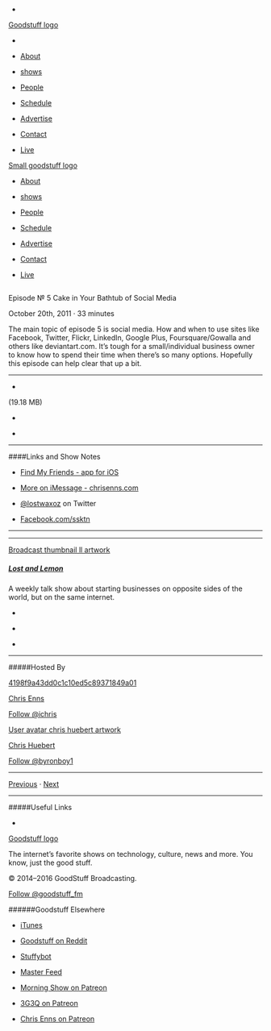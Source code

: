 

-
[Goodstuff logo](http://www.goodstuff.network/)[](/assets/goodstuff_logo-17c1fe6f378352de5d7345f76152130b.svg)

-


-  [About](/about)

-  [shows](/shows)

-  [People](/people)

-  [Schedule](/schedule)

-  [Advertise](/advertise)

-  [Contact](/contact)

-  [Live](/live)


[Small goodstuff logo](http://www.goodstuff.network/)[](/assets/small_goodstuff_logo-bf032e72b9ec41494f4d90905f1ad619.svg)


-  [About](/about)

-  [shows](/shows)

-  [People](/people)

-  [Schedule](/schedule)

-  [Advertise](/advertise)

-  [Contact](/contact)

-  [Live](/live)


##
Episode № 5
Cake in Your Bathtub of Social Media


October 20th, 2011
&middot;
33
minutes


The main topic of episode 5 is social media. How and when to use sites like Facebook, Twitter, Flickr, LinkedIn, Google Plus, Foursquare/Gowalla and others like deviantart.com. It&rsquo;s tough for a small/individual business owner to know how to spend their time when there&rsquo;s so many options. Hopefully this episode can help clear that up a bit.


------------------------------


-
[](https://podcasts-1.feedpress.co/10591/ll-5.mp3)(19.18 MB)

-
[](http://twitter.com/intent/tweet?text=Lost%20and%20Lemon%20%E2%84%96%205%20on%20@goodstuff_fm%20-%20http://goodstuff.network/ll/5)

-
[](http://www.facebook.com/sharer/sharer.php?u=http://goodstuff.network/ll/5)


------------------------------


####Links and Show Notes

-  [Find My Friends - app for iOS](http://click.linksynergy.com/fs-bin/stat?id=HGf4R7IezFs&offerid=146261&type=3&subid=0&tmpid=1826&RD_PARM1=http%253A%252F%252Fitunes.apple.com%252Fca%252Fapp%252Ffind-my-friends%252Fid466122094%253Fmt%253D8%2526uo%253D4%2526partnerId%253D30)

-  [More on iMessage - chrisenns.com](http://www.chrisenns.com/2011/10/14/more-on-imessage/)

-  [@lostwaxoz](http://twitter.com/#!/lostwaxoz) on Twitter

-  [Facebook.com/ssktn](https://www.facebook.com/ssktn)


------------------------------


------------------------------


[Broadcast thumbnail ll artwork](/ll)[](https://goodstuffs3.s3.amazonaws.com/uploads/broadcast/image/26/broadcast_thumbnail_ll_artwork.png)

##### [Lost and Lemon](/ll)


A weekly talk show about starting businesses on opposite sides of the world, but on the same internet.

-
[](https://itunes.apple.com/ca/podcast/lost-lemon-brothers-in-business/id467564174?mt=2)

-
[](http://feeds.goodstuff.network/ll)

-
[](mailto:chris@goodstuff.network?cc=sponsorship%40goodstuff.network&subject=%5BGoodStuff%20FM%5D%20Sponsorship%20Inquiry%20for%20Lost%20and%20Lemon)


------------------------------


#####Hosted By


[4198f9a43dd0c1c10ed5c89371849a01](/people/chris-enns)[](http://gravatar.com/avatar/4198f9a43dd0c1c10ed5c89371849a01.png?s=300&r=pg)

[Chris Enns](/people/chris-enns)


[Follow @ichris](https://twitter.com/ichris)


[User avatar chris huebert artwork](/people/chris-huebert)[](https://goodstuffs3.s3.amazonaws.com/uploads/user/avatar/41/user_avatar_chris-huebert_artwork.png)

[Chris Huebert](/people/chris-huebert)


[Follow @byronboy1](https://twitter.com/byronboy1)


------------------------------


[Previous](/ll/4)
&middot;
[Next](/ll/6)


------------------------------


#####Useful Links

-
[](mailto:chris@goodstuff.network?subject=%5BGoodstuff%20FM%5D%20Feedback%20for%20Lost%20and%20Lemon)


[Goodstuff logo](http://www.goodstuff.network/)[](/assets/goodstuff_logo-17c1fe6f378352de5d7345f76152130b.svg)


The internet’s favorite shows on technology, culture, news and more. You know, just the good stuff.


&copy; 2014&ndash;2016 GoodStuff Broadcasting.

[Follow @goodstuff_fm](https://twitter.com/goodstufffm)


######Goodstuff Elsewhere

-  [iTunes](https://itunes.apple.com/us/artist/goodstuff-fm/id843385597?mt=2)

-  [Goodstuff on Reddit](https://www.reddit.com/r/Goodstuff_fm/)

-  [Stuffybot](http://stuffybot.goodstuff.network)

-  [Master Feed](/master/feed)

-  [Morning Show on Patreon](https://www.patreon.com/morningshow)

-  [3G3Q on Patreon](https://www.patreon.com/3g3q)

-  [Chris Enns on Patreon](https://www.patreon.com/ichris)
